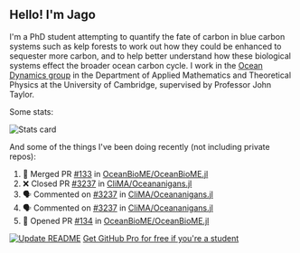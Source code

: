 ## Hello! I'm Jago

I'm a PhD student attempting to quantify the fate of carbon in blue carbon systems such as kelp forests to work out how they could be enhanced to sequester more carbon, and to help better understand how these biological systems effect the broader ocean carbon cycle. I work in the <a href="https://www.damtp.cam.ac.uk/user/jrt51/" class="emph">Ocean Dynamics group</a> in the Department of Applied Mathematics and Theoretical Physics at the University of Cambridge, supervised by Professor John Taylor.

Some stats:
<!--
![](https://raw.githubusercontent.com/jagoosw/jagoosw/main/profile-summary-card-output/nord_dark/0-profile-details.svg)
![](https://raw.githubusercontent.com/jagoosw/jagoosw/main/profile-summary-card-output/nord_dark/3-stats.svg)
![](https://raw.githubusercontent.com/jagoosw/jagoosw/main/profile-summary-card-output/nord_dark/4-productive-time.svg)
-->
![Stats card](https://github-readme-stats.vercel.app/api?username=jagoosw&count_private=true&show_icons=true&theme=transparent&hide_title=true)

And some of the things I've been doing recently (not including private repos):
<!--START_SECTION:activity-->
1. 🎉 Merged PR [#133](https://github.com/OceanBioME/OceanBioME.jl/pull/133) in [OceanBioME/OceanBioME.jl](https://github.com/OceanBioME/OceanBioME.jl)
2. ❌ Closed PR [#3237](https://github.com/CliMA/Oceananigans.jl/pull/3237) in [CliMA/Oceananigans.jl](https://github.com/CliMA/Oceananigans.jl)
3. 🗣 Commented on [#3237](https://github.com/CliMA/Oceananigans.jl/pull/3237#issuecomment-1694723443) in [CliMA/Oceananigans.jl](https://github.com/CliMA/Oceananigans.jl)
4. 🗣 Commented on [#3237](https://github.com/CliMA/Oceananigans.jl/pull/3237#issuecomment-1694660034) in [CliMA/Oceananigans.jl](https://github.com/CliMA/Oceananigans.jl)
5. 💪 Opened PR [#134](https://github.com/OceanBioME/OceanBioME.jl/pull/134) in [OceanBioME/OceanBioME.jl](https://github.com/OceanBioME/OceanBioME.jl)
<!--END_SECTION:activity-->


[![Update README](https://github.com/jagoosw/jagoosw/actions/workflows/update-readme.yml/badge.svg)](https://github.com/jagoosw/jagoosw/actions/workflows/update-readme.yml)
[Get GitHub Pro for free if you're a student](https://education.github.com/pack)

